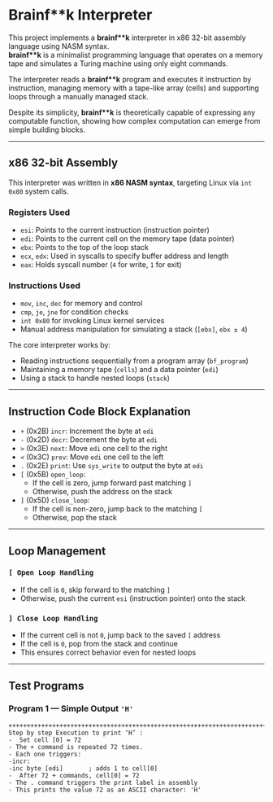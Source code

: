 # Brainf**k Interpreter

This project implements a **brainf\*\*k** interpreter in x86 32-bit assembly language using NASM syntax.  
**brainf\*\*k** is a minimalist programming language that operates on a memory tape and simulates a Turing machine using only eight commands.  

The interpreter reads a **brainf\*\*k** program and executes it instruction by instruction, managing memory with a tape-like array (cells) and supporting loops through a manually managed stack.

Despite its simplicity, **brainf\*\*k** is theoretically capable of expressing any computable function, showing how complex computation can emerge from simple building blocks.

---

## x86 32-bit Assembly

This interpreter was written in **x86 NASM syntax**, targeting Linux via `int 0x80` system calls.

### Registers Used

- `esi`: Points to the current instruction (instruction pointer)  
- `edi`: Points to the current cell on the memory tape (data pointer)  
- `ebx`: Points to the top of the loop stack  
- `ecx`, `edx`: Used in syscalls to specify buffer address and length  
- `eax`: Holds syscall number (`4` for write, `1` for exit)  

### Instructions Used

- `mov`, `inc`, `dec` for memory and control  
- `cmp`, `je`, `jne` for condition checks  
- `int 0x80` for invoking Linux kernel services  
- Manual address manipulation for simulating a stack (`[ebx]`, `ebx ± 4`)  

The core interpreter works by:

- Reading instructions sequentially from a program array (`bf_program`)  
- Maintaining a memory tape (`cells`) and a data pointer (`edi`)  
- Using a stack to handle nested loops (`stack`)  

---

## Instruction Code Block Explanation

- `+` (0x2B) `incr`: Increment the byte at `edi`  
- `-` (0x2D) `decr`: Decrement the byte at `edi`  
- `>` (0x3E) `next`: Move `edi` one cell to the right  
- `<` (0x3C) `prev`: Move `edi` one cell to the left  
- `.` (0x2E) `print`: Use `sys_write` to output the byte at `edi`  
- `[` (0x5B) `open_loop`:  
  - If the cell is zero, jump forward past matching `]`  
  - Otherwise, push the address on the stack  
- `]` (0x5D) `close_loop`:  
  - If the cell is non-zero, jump back to the matching `[`  
  - Otherwise, pop the stack  

---

## Loop Management

### `[ Open Loop Handling`

- If the cell is `0`, skip forward to the matching `]`  
- Otherwise, push the current `esi` (instruction pointer) onto the stack  

### `] Close Loop Handling`

- If the current cell is not `0`, jump back to the saved `[` address  
- If the cell is `0`, pop from the stack and continue  
- This ensures correct behavior even for nested loops  

---

## Test Programs

### Program 1 — Simple Output `'H'`

```brainf**k
+++++++++++++++++++++++++++++++++++++++++++++++++++++++++++++++++++++++.
Step by step Execution to print ‘H’ :
-  Set cell [0] = 72 
- The + command is repeated 72 times. 
- Each one triggers: 
-incr: 
-inc byte [edi]       ; adds 1 to cell[0] 
-  After 72 + commands, cell[0] = 72 
- The . command triggers the print label in assembly 
- This prints the value 72 as an ASCII character: 'H'
